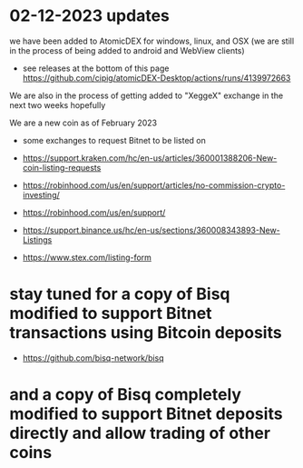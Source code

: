 # 02-12-2023 updates
we have been added to AtomicDEX for windows, linux, and OSX (we are still in the process of being added to android and WebView clients)
* see releases at the bottom of this page
https://github.com/cipig/atomicDEX-Desktop/actions/runs/4139972663

We are also in the process of getting added to "XeggeX" exchange in the next two weeks hopefully






We are a new coin as of February 2023 

* some exchanges to request Bitnet to be listed on
* https://support.kraken.com/hc/en-us/articles/360001388206-New-coin-listing-requests

* https://robinhood.com/us/en/support/articles/no-commission-crypto-investing/
* https://robinhood.com/us/en/support/

* https://support.binance.us/hc/en-us/sections/360008343893-New-Listings
* https://www.stex.com/listing-form

# stay tuned for a copy of Bisq modified to support Bitnet transactions using Bitcoin deposits
* https://github.com/bisq-network/bisq
# and a copy of Bisq completely modified to support Bitnet deposits directly and allow trading of other coins
